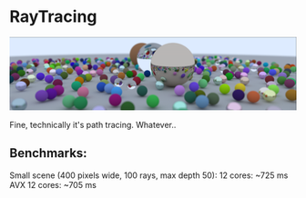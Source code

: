 # RayTracing

![RayTracing scene](img/rendering.png "RayTracing scene")

Fine, technically it's path tracing. Whatever..
 

## Benchmarks:
Small scene (400 pixels wide, 100 rays, max depth 50):
12 cores: ~725 ms
AVX 12 cores: ~705 ms